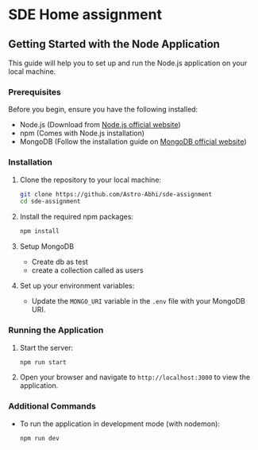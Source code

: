 # SDE Home assignment

## Getting Started with the Node Application

This guide will help you to set up and run the Node.js application on your local machine.

### Prerequisites

Before you begin, ensure you have the following installed:
- Node.js (Download from [Node.js official website](https://nodejs.org/))
- npm (Comes with Node.js installation)
- MongoDB (Follow the installation guide on [MongoDB official website](https://www.mongodb.com/try/download/community))

### Installation

1. Clone the repository to your local machine:
   ```bash
   git clone https://github.com/Astro-Abhi/sde-assignment
   cd sde-assignment
   ```

2. Install the required npm packages:
   ```bash
   npm install
   ```

3. Setup MongoDB
    - Create db as test
    - create a collection called as users

3. Set up your environment variables:
   - Update the `MONGO_URI` variable in the `.env` file with your MongoDB URI.

### Running the Application

1. Start the server:
   ```bash
   npm run start
   ```

2. Open your browser and navigate to `http://localhost:3000` to view the application.

### Additional Commands

- To run the application in development mode (with nodemon):
  ```bash
  npm run dev
  ```

